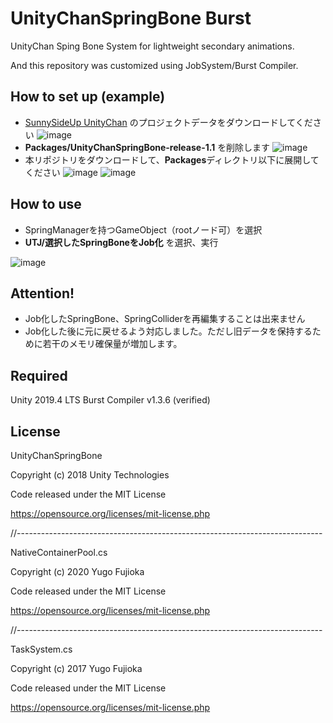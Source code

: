 # UnityChanSpringBone Burst
UnityChan Sping Bone System for lightweight secondary animations.

And this repository was customized using JobSystem/Burst Compiler.



## How to set up (example)

- [SunnySideUp UnityChan](https://unity-chan.com/contents/news/3878/) のプロジェクトデータをダウンロードしてください
![image](https://user-images.githubusercontent.com/57246289/90631247-5854a680-e25d-11ea-8ab8-be3147681e29.png)
- **Packages/UnityChanSpringBone-release-1.1** を削除します
![image](https://user-images.githubusercontent.com/57246289/90631366-981b8e00-e25d-11ea-80b0-c28adacea6b4.png)
- 本リポジトリをダウンロードして、**Packages**ディレクトリ以下に展開してください
![image](https://user-images.githubusercontent.com/57246289/90633807-aff51100-e261-11ea-9e3d-ff898adaba33.png)
![image](https://user-images.githubusercontent.com/57246289/90633717-7f14dc00-e261-11ea-9b77-9b1cc085cd39.png)

## How to use

- SpringManagerを持つGameObject（rootノード可）を選択
- **UTJ/選択したSpringBoneをJob化** を選択、実行

![image](https://user-images.githubusercontent.com/57246289/90634062-1a0db600-e262-11ea-998a-c7f239a09ef0.png)


## Attention!

- Job化したSpringBone、SpringColliderを再編集することは出来ません
- Job化した後に元に戻せるよう対応しました。ただし旧データを保持するために若干のメモリ確保量が増加します。



## Required

Unity 2019.4 LTS
Burst Compiler v1.3.6 (verified)



## License

UnityChanSpringBone

Copyright (c) 2018 Unity Technologies

Code released under the MIT License

https://opensource.org/licenses/mit-license.php

//----------------------------------------------------------------------------

NativeContainerPool.cs

Copyright (c) 2020 Yugo Fujioka

Code released under the MIT License

https://opensource.org/licenses/mit-license.php

//----------------------------------------------------------------------------

TaskSystem.cs

Copyright (c) 2017 Yugo Fujioka

Code released under the MIT License

https://opensource.org/licenses/mit-license.php
